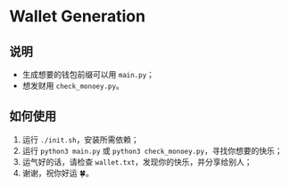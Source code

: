 # Wallet Generation

## 说明

- 生成想要的钱包前缀可以用 `main.py`；
- 想发财用 `check_monoey.py`。

## 如何使用

1. 运行 `./init.sh`，安装所需依赖；
2. 运行 `python3 main.py` 或 `python3 check_monoey.py`，寻找你想要的快乐；
3. 运气好的话，请检查 `wallet.txt`，发现你的快乐，并分享给别人；
4. 谢谢，祝你好运 🍀。
